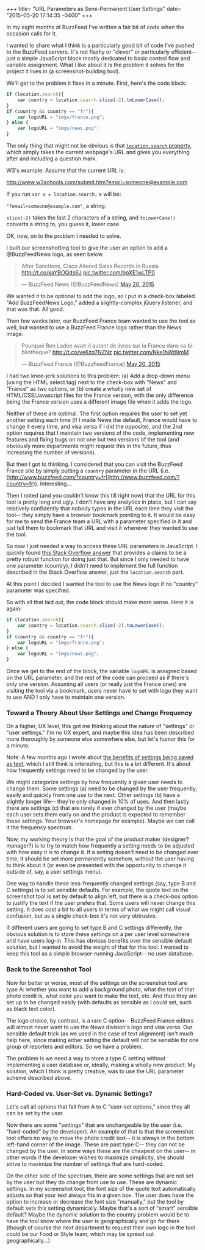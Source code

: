 +++
title= "URL Parameters as Semi-Permanent User Settings"
date= "2015-05-20 17:14:35 -0400"
+++

In my eight months at BuzzFeed I've written a fair bit of code when the occasion calls for it. 

I wanted to share what I think is a particularly good bit of code I've pushed to the BuzzFeed servers. It's not flashy or "clever" or particularly efficient-- just a simple JavaScript block mostly dedicated to basic control flow and variable assignment. What I like about it is the problem it solves for the project it lives in (a screenshot-building tool). 

<!-- more -->

We'll get to the problem it fixes in a minute. First, here's the code block:

```javascript
if (location.search){
    var country = location.search.slice(-2).toLowerCase();
}
if (country && country == "fr"){
    var logoURL = "imgs/france.png";
} else {
    var logoURL = "imgs/news.png";
}
```

The only thing that might not be obvious is that [`location.search` property](http://www.w3schools.com/jsref/prop_loc_search.asp), which simply takes the current webpage's URL and gives you everything after and including a question mark. 

W3's example: Assume that the current URL is: 

http://www.w3schools.com/submit.htm?email=someone@example.com 

If you run `var x = location.search;` x will be: 

`"?email=someone@example.com"`, a string. 

`slice(-2)` takes the last 2 characters of a string, and `toLowerCase()` converts a string to, you guess it, lower case. 

OK, now, on to the problem I needed to solve. 

I built our screenshotting tool to give the user an option to add a @BuzzFeedNews logo, as seen below. 

<blockquote class="twitter-tweet" lang="en"><p lang="en" dir="ltr">After Sanctions, Cisco Altered Sales Records in Russia <a href="http://t.co/kaYBOQds6J">http://t.co/kaYBOQds6J</a> <a href="http://t.co/bpXE1wLTP0">pic.twitter.com/bpXE1wLTP0</a></p>&mdash; BuzzFeed News (@BuzzFeedNews) <a href="https://twitter.com/BuzzFeedNews/status/601102020200820737">May 20, 2015</a></blockquote>
<script async src="//platform.twitter.com/widgets.js" charset="utf-8"></script>

We wanted it to be optional to add the logo, so I put in a check-box labeled "Add BuzzFeedNews Logo," added a slightly-complex jQuery listener, and that was that. All good. 

Then few weeks later, our BuzzFeed France team wanted to use the tool as well, but wanted to use a BuzzFeed France logo rather than the News image. 

<blockquote class="twitter-tweet" lang="en"><p lang="fr" dir="ltr">Pourquoi Ben Laden avait-il autant de livres sur la France dans sa bibliothèque? &#10;<a href="http://t.co/ve6zq7NZNz">http://t.co/ve6zq7NZNz</a> <a href="http://t.co/Nke1hWd9mM">pic.twitter.com/Nke1hWd9mM</a></p>&mdash; BuzzFeed France (@BuzzFeedFrance) <a href="https://twitter.com/BuzzFeedFrance/status/601045795169767424">May 20, 2015</a></blockquote>
<script async src="//platform.twitter.com/widgets.js" charset="utf-8"></script>

I had two knee-jerk solutions to this problem: (a) Add a drop-down menu (using the HTML select tag) next to the check-box with "News" and "France" as two options, or (b) create a wholly new set of HTML/CSS/Javascript files for the France version, with the only difference being the France version uses a different image file when it adds the logo. 

Neither of these are optimal. The first option requires the user to set yet another setting each time (if I made News the default, France would have to change it every time, and visa versa if I did the opposite), and the 2nd option requires that I maintain two versions of the code, implementing new features and fixing bugs on not one but two versions of the tool (and obviously more departments might request this in the future, thus increasing the number of versions). 

But then I got to thinking. I considered that you can visit the BuzzFeed France site by simply putting a `country` parameter in the URL (i.e. [http://www.buzzfeed.com/?country=fr](http://www.buzzfeed.com/?country=fr)). Interesting... 

Then I noted (and you couldn't know this till right now) that the URL for this tool is pretty long and ugly. I don't have any analytics in place, but I can say relatively confidently that nobody types in the URL each time they visit the tool-- they simply have a browser bookmark pointing to it. It would be easy for me to send the France team a URL with a parameter specified in it and just tell them to bookmark that URL and visit it whenever they wanted to use the tool. 

So now I just needed a way to access these URL parameters in JavaScript. I quickly found [this Stack Overflow answer](http://stackoverflow.com/questions/979975/how-to-get-the-value-from-the-url-parameter) that provides a claims to be a pretty robust function for doing just that. But since I only needed to have one parameter (country), I didn't need to implement the full function described in the Stack Overflow answer, just the `location.search` part. 

At this point I decided I wanted the tool to use the News logo if no "country" parameter was specified. 

So with all that laid out, the code block should make more sense. Here it is again: 

```javascript
if (location.search){
    var country = location.search.slice(-2).toLowerCase();
}
if (country && country == "fr"){
    var logoURL = "imgs/france.png";
} else {
    var logoURL = "imgs/news.png";
}
```

Once we get to the end of the block, the variable `logoURL` is assigned based on the URL parameter, and the rest of the code can proceed as if there's only one version. Assuming all users (or really just the France ones) are visiting the tool via a bookmark, users never have to set with logo they want to use AND I only have to maintain one version. 

### Toward a Theory About User Settings and Change Frequency 

On a higher, UX level, this got me thinking about the nature of "settings" or "user settings." I'm no UX expert, and maybe this idea has been described more thoroughly by someone else somewhere else, but let's humor this for a minute. 

Note: A few months ago I wrote about [the benefits of settings being saved as text](https://medium.com/@sts10/why-i-want-text-file-preferences-for-every-application-i-use-72c368f9b6fd), which I still think is interesting, but this is a bit different. It's about how frequently settings need to be changed by the user. 

We might categorize settings by how frequently a given user needs to change them. Some settings (a) need to be changed by the user frequently, easily and quickly from one use to the next. Other settings (b) have a slightly longer life-- they're only changed in 10% of uses. And then lastly there are settings (c) that are rarely if ever changed by the user (maybe each user sets them early on and the product is expected to remember these settings. Your browser's homepage for example). Maybe we can call it the frequency spectrum. 

Now, my working theory is that the goal of the product maker (designer? manager?) is to try to match how frequently a setting needs to be adjusted with how easy it is to change it. If a setting doesn't need to be changed ever time, it should be set more permanently somehow, without the user having to think about it (or even be presented with the opportunity to change it outside of, say, a user settings menu). 

One way to handle these less-frequently changed settings (say, type B and C settings) is to set sensible defaults. For example, the quote text on the screenshot tool is set by default to align left, but there is a check-box option to justify the text if the user prefers that. Some users will never change this setting. It does cost a bit to all users in terms of what we might call visual confusion, but as a single check-box it's not very obtrusive. 

If different users are going to set type B and C settings differently, the obvious solution is to store these settings on a per user level somewhere and have users log-in. This has obvious benefits over the sensible default solution, but I wanted to avoid the weight of that for this tool. I wanted to keep this tool as a simple browser-running JavaScript-- no user database. 

### Back to the Screenshot Tool

Now for better or worse, most of the settings on the screenshot tool are type A: whether you want to add a background photo, what the text of that photo credit is, what color you want to make the text, etc. And thus they are set up to be changed easily (with defaults as sensible as I could set, such as black text color). 

The logo choice, by contrast, is a rare C option-- BuzzFeed France editors will almost never want to use the News division's logo and visa versa. Our sensible default trick (as we used in the case of text alignment) isn't much help here, since making either setting the default will not be sensible for one group of reporters and editors. So we have a problem. 

The problem is we need a way to store a type C setting without implementing a user database or, ideally, making a wholly new product. My solution, which I think is pretty creative, was to use the URL parameter scheme described above. 

### Hard-Coded vs. User-Set vs. Dynamic Settings?

Let's call all options that fall from A to C "user-set options," since they all can be set by the user. 

Now there are some "settings" that are unchangeable by the user (i.e. "hard-coded" by the developer). An example of that is that the screenshot tool offers no way to move the photo credit text-- it is always in the bottom left-hand corner of the image. These are past type C-- they can not be changed by the user. In some ways these are the cheapest on the user-- in other words if the developer wishes to maximize simplicity, she should strive to maximize the number of settings that are hard-coded. 

On the other side of the spectrum, there are some settings that are not set by the user but they do change from use to use. These are dynamic settings. In my screenshot tool, the font size of the quote text automatically adjusts so that your text always fits in a given box. The user does have the option to increase or decrease the font size "manually," but the tool by default sets this setting dynamically. Maybe that's a sort of "smart" sensible default? Maybe the dynamic solution to the country problem would be to have the tool know where the user is geographically and go for there (though of course the next department to request their own logo in the tool could be our Food or Style team, which may be spread out geographically...) 








